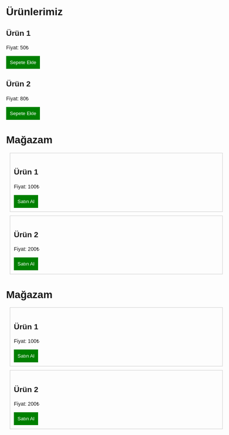 <!DOCTYPE html>
<html>
<head>
  <title>Kolay E-Ticaret</title>
  <script src="https://cdn.snipcart.com/themes/v3.3.3/default/snipcart.js"></script>
  <link href="https://cdn.snipcart.com/themes/v3.3.3/default/snipcart.css" rel="stylesheet" />
</head>
<body>

  <h1>Ürünlerimiz</h1>

  <div>
    <h2>Ürün 1</h2>
    <p>Fiyat: 50₺</p>
    <button class="snipcart-add-item"
      data-item-id="urun1"
      data-item-price="50"
      data-item-url="https://kullaniciadi.github.io/my-shop"
      data-item-description="Harika ürün 1"
      data-item-name="Ürün 1">
      Sepete Ekle
    </button>
  </div>

  <div>
    <h2>Ürün 2</h2>
    <p>Fiyat: 80₺</p>
    <button class="snipcart-add-item"
      data-item-id="urun2"
      data-item-price="80"
      data-item-url="https://kullaniciadi.github.io/my-shop"
      data-item-description="Harika ürün 2"
      data-item-name="Ürün 2">
      Sepete Ekle
    </button>
  </div>

  <!-- Snipcart Sepet -->
  <div hidden id="snipcart" data-api-key="SNIPCART_API_KEY"></div>

</body>
</html>
<!DOCTYPE html>
<html>
<head>
  <title>Ücretsiz E-Ticaret</title>
  <script src="https://js.stripe.com/v3/"></script>
  <style>
    body { font-family: Arial, sans-serif; max-width: 600px; margin: 30px auto; }
    .product { border: 1px solid #ddd; padding: 15px; margin-bottom: 20px; }
    button { background-color: #6772e5; color: white; border: none; padding: 10px 15px; cursor: pointer; }
  </style>
</head>
<body>

  <h1>Mağazam</h1>

  <div class="product">
    <h2>Ürün 1</h2>
    <p>Fiyat: 100₺</p>
    <button id="checkout-button-1">Satın Al</button>
  </div>

  <div class="product">
    <h2>Ürün 2</h2>
    <p>Fiyat: 200₺</p>
    <button id="checkout-button-2">Satın Al</button>
  </div>

  <script>
    // Stripe Publishable key (kendi anahtarını koy)
    const stripe = Stripe("pk_test_XXXXXXXXXXXXXXXXXXXXXXXX");

    // Ürün 1 için ödeme
    const checkoutButton1 = document.getElementById("checkout-button-1");
    checkoutButton1.addEventListener("click", function () {
      fetch("/create-checkout-session", {
        method: "POST",
        headers: { "Content-Type": "application/json" },
        body: JSON.stringify({ productId: 1 }),
      })
      .then((res) => res.json())
      .then((session) => {
        return stripe.redirectToCheckout({ sessionId: session.id });
      })
      .then((result) => {
        if (result.error) {
          alert(result.error.message);
        }
      })
      .catch((error) => console.error("Error:", error));
    });

    // Ürün 2 için ödeme (aynı şekilde)
    const checkoutButton2 = document.getElementById("checkout-button-2");
    checkoutButton2.addEventListener("click", function () {
      fetch("/create-checkout-session", {
        method: "POST",
        headers: { "Content-Type": "application/json" },
        body: JSON.stringify({ productId: 2 }),
      })
      .then((res) => res.json())
      .then((session) => {
        return stripe.redirectToCheckout({ sessionId: session.id });
      })
      .then((result) => {
        if (result.error) {
          alert(result.error.message);
        }
      })
      .catch((error) => console.error("Error:", error));
    });
  </script>

</body>
</html>
<!DOCTYPE html>
<html>
<head>
  <title>Bedava E-Ticaret</title>
  <style>
    body { font-family: Arial, sans-serif; }
    .product { border: 1px solid #ccc; padding: 10px; margin: 10px; }
    button { background: green; color: white; border: none; padding: 10px; cursor: pointer; }
  </style>
</head>
<body>
  <h1>Mağazam</h1>
  
  <div class="product">
    <h2>Ürün 1</h2>
    <p>Fiyat: 100₺</p>
    <button onclick="alert('Satın alma işlemi yakında ekleniyor')">Satın Al</button>
  </div>
  
  <div class="product">
    <h2>Ürün 2</h2>
    <p>Fiyat: 200₺</p>
    <button onclick="alert('Satın alma işlemi yakında ekleniyor')">Satın Al</button>
  </div>
  
</body>
</html>
